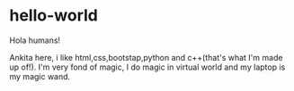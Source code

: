 # hello-world

Hola humans!

Ankita here, i like html,css,bootstap,python and c++(that's what I'm made up of!).
I'm very fond of magic, I do magic in virtual world and my laptop is my magic wand.
